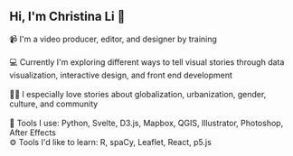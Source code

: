 ## Hi, I'm Christina Li 👋

📹 I'm a video producer, editor, and designer by training
<br>
<br>
💻 Currently I'm exploring different ways to tell visual stories through data visualization, interactive design, and front end development
<br>
<br>
🕵🏻 I especially love stories about globalization, urbanization, gender, culture, and community
<br>
<br>
🧰 Tools I use: Python, Svelte, D3.js, Mapbox, QGIS, Illustrator, Photoshop, After Effects
<br>
⚙️ Tools I'd like to learn: R, spaCy, Leaflet, React, p5.js

<!--
**christinamyli/christinamyli** is a ✨ _special_ ✨ repository because its `README.md` (this file) appears on your GitHub profile.

Here are some ideas to get you started:

- 🔭 I’m currently working on ...
- 🌱 I’m currently learning ...
- 👯 I’m looking to collaborate on ...
- 🤔 I’m looking for help with ...
- 💬 Ask me about ...
- 📫 How to reach me: ...
- 😄 Pronouns: ...
- ⚡ Fun fact: ...
-->
